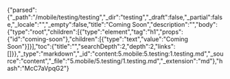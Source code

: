 {"parsed":{"_path":"/mobile/testing/testing","_dir":"testing","_draft":false,"_partial":false,"_locale":"","_empty":false,"title":"Coming Soon","description":"","body":{"type":"root","children":[{"type":"element","tag":"h1","props":{"id":"coming-soon"},"children":[{"type":"text","value":"Coming Soon"}]}],"toc":{"title":"","searchDepth":2,"depth":2,"links":[]}},"_type":"markdown","_id":"content:5.mobile:5.testing:1.testing.md","_source":"content","_file":"5.mobile/5.testing/1.testing.md","_extension":"md"},"hash":"McC7aVpqG2"}
